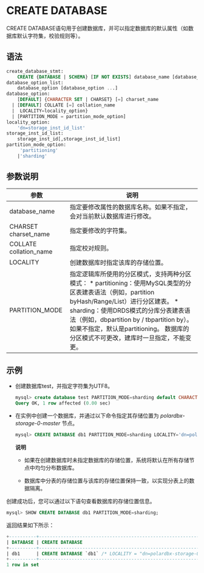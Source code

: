 CREATE DATABASE 
====================================

CREATE DATABASE语句用于创建数据库，并可以指定数据库的默认属性（如数据库默认字符集，校验规则等）。

语法 
-----------------------

```sql
create_database_stmt:
    CREATE {DATABASE | SCHEMA} [IF NOT EXISTS] database_name [database_option_list]
database_option_list:
    database_option [database_option ...]
database_option:
    [DEFAULT] {CHARACTER SET | CHARSET} [=] charset_name
  | [DEFAULT] COLLATE [=] collation_name
  |  LOCALITY=locality_option}
  | [PARTITION_MODE = partition_mode_option]
locality_option:
    'dn=storage_inst_id_list'
storage_inst_id_list:
    storage_inst_id[,storage_inst_id_list]
partition_mode_option:
     'partitioning'
    |'sharding'
```



参数说明 
-------------------------



|           参数           |                                                                                                                                                                     说明                                                                                                                                                                      |
|------------------------|---------------------------------------------------------------------------------------------------------------------------------------------------------------------------------------------------------------------------------------------------------------------------------------------------------------------------------------------|
| database_name          | 指定要修改属性的数据库名称。如果不指定，会对当前默认数据库进行修改。                                                                                                                                                                                                                                                                                                          |
| CHARSET charset_name   | 指定要修改的字符集。                                                                                                                                                                                                                                                                                                                                  |
| COLLATE collation_name | 指定校对规则。                                                                                                                                                                                                                                                                                                                                     |
| LOCALITY               | 创建数据库时指定该库的存储位置。                                                                                                                                                                                                                                                                                                                            |
| PARTITION_MODE         | 指定逻辑库所使用的分区模式，支持两种分区模式： * partitioning：使用MySQL类型的分区表建表语法（例如，partition byHash/Range/List）进行分区建表。  * sharding：使用DRDS模式的分库分表建表语法（例如，dbpartition by / tbpartition by）。   如果不指定，默认是partitioning。 数据库的分区模式不可更改，建库时一旦指定，不能变更。 |



示例 
-----------------------

* 创建数据库test，并指定字符集为UTF8。

  ```sql
  mysql> create database test PARTITION_MODE=sharding default CHARACTER SET UTF8;
  Query OK, 1 row affected (0.00 sec)
  ```

  

* 在实例中创建一个数据库，并通过以下命令指定其存储位置为 *polardbx-storage-0-master* 节点。

  ```sql
  mysql> CREATE DATABASE db1 PARTITION_MODE=sharding LOCALITY='dn=polardbx-storage-0-master';
  ```

  
  **说明**
  * 如果在创建数据库时未指定数据库的存储位置，系统将默认在所有存储节点中均匀分布数据库。
  
  * 数据库中分表的存储位置与该库的存储位置保持一致，以实现分表上的数据隔离。
  

  
  




创建成功后，您可以通过以下语句查看数据库的存储位置信息。

```sql
mysql> SHOW CREATE DATABASE db1 PARTITION_MODE=sharding;
```

返回结果如下所示：

```sql
+----------+------------------------------------------------------------------------+
| DATABASE | CREATE DATABASE                                                        |
+----------+------------------------------------------------------------------------+
| db1      | CREATE DATABASE `db1` /* LOCALITY = "dn=polardbx-storage-0-master" */  |
+----------+------------------------------------------------------------------------+
1 row in set
```



